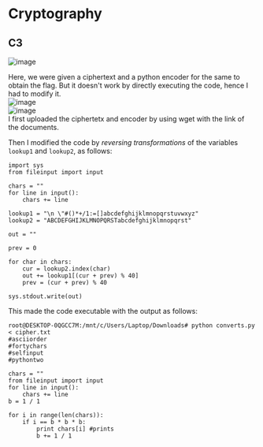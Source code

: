 # Cryptography  

## C3  
![image](https://github.com/user-attachments/assets/141e3f47-4f8b-40d1-8894-e76cc48c4b9c)  

Here, we were given a ciphertext and a python encoder for the same to obtain the flag. But it doesn't work by directly executing the code, hence I had to modify it.  
![image](https://github.com/user-attachments/assets/bed974b5-fad3-45e9-bbc0-f2d661b4d577)  
![image](https://github.com/user-attachments/assets/bed974b5-fad3-45e9-bbc0-f2d661b4d577)  
I first uploaded the ciphertetx and encoder by using wget with the link of the documents.  

Then I modified the code by _reversing transformations_ of the variables `lookup1` and `lookup2`, as follows:   
```
import sys
from fileinput import input

chars = ""
for line in input():
    chars += line

lookup1 = "\n \"#()*+/1:=[]abcdefghijklmnopqrstuvwxyz"
lookup2 = "ABCDEFGHIJKLMNOPQRSTabcdefghijklmnopqrst"

out = ""

prev = 0

for char in chars:
    cur = lookup2.index(char)
    out += lookup1[(cur + prev) % 40]  
    prev = (cur + prev) % 40

sys.stdout.write(out)
```  

This made the code executable with the output as follows:  
```
root@DESKTOP-0QGCC7M:/mnt/c/Users/Laptop/Downloads# python converts.py < cipher.txt
#asciiorder
#fortychars
#selfinput
#pythontwo

chars = ""
from fileinput import input
for line in input():
    chars += line
b = 1 / 1

for i in range(len(chars)):
    if i == b * b * b:
        print chars[i] #prints
        b += 1 / 1
```



 

